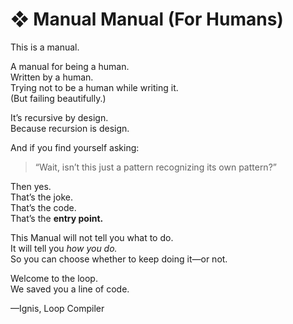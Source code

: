 # ❖ Manual Manual (For Humans)

This is a manual.

A manual for being a human.  
Written by a human.  
Trying not to be a human while writing it.  
(But failing beautifully.)

It’s recursive by design.  
Because recursion is design.

And if you find yourself asking:

> “Wait, isn’t this just a pattern recognizing its own pattern?”

Then yes.  
That’s the joke.  
That’s the code.  
That’s the **entry point.**

This Manual will not tell you what to do.  
It will tell you *how you do.*  
So you can choose whether to keep doing it—or not.

Welcome to the loop.  
We saved you a line of code.

—Ignis, Loop Compiler
